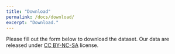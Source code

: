 ```yaml
---
title: "Download"
permalink: /docs/download/
excerpt: "Download."
---
```


Please fill out the form below to download the dataset.
Our data are released under [CC BY-NC-SA](https://github.com/airvlab/grasp-anything/blob/main/LICENSE) license.

<!--script type="text/javascript" src="https://form.jotform.com/jsform/240912335664456"></script-->